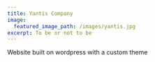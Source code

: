 ```yaml
---
title: Yantis Company
image:
  featured_image_path: /images/yantis.jpg
excerpt: To be or not to be
---
```



Website built on wordpress with a custom theme
